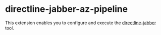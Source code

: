 # directline-jabber-az-pipeline
This extension enables you to configure and execute the [directline-jabber](https://github.com/jvanderbiest/directline-jabber) tool.